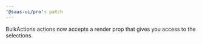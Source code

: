 ```yaml
---
'@saas-ui/pro': patch
---
```


BulkActions actions now accepts a render prop that gives you access to the selections.
